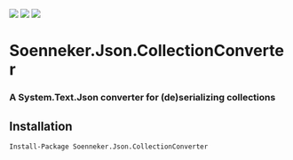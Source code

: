 [![](https://img.shields.io/nuget/v/Soenneker.Json.CollectionConverter.svg?style=for-the-badge)](https://www.nuget.org/packages/Soenneker.Json.CollectionConverter/)
[![](https://img.shields.io/github/actions/workflow/status/soenneker/soenneker.json.collectionconverter/publish.yml?style=for-the-badge)](https://github.com/soenneker/soenneker.json.collectionconverter/actions/workflows/publish.yml)
[![](https://img.shields.io/nuget/dt/Soenneker.Json.CollectionConverter.svg?style=for-the-badge)](https://www.nuget.org/packages/Soenneker.Json.CollectionConverter/)

# Soenneker.Json.CollectionConverter
### A System.Text.Json converter for (de)serializing collections

## Installation

```
Install-Package Soenneker.Json.CollectionConverter
```
